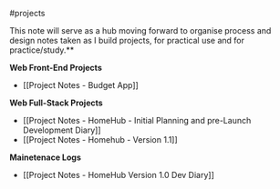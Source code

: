 #projects 

This note will serve as a hub moving forward to organise process and design notes taken as I build projects, for practical use and for practice/study.**

**Web Front-End Projects**
- [[Project Notes - Budget App]]

**Web Full-Stack Projects**
- [[Project Notes - HomeHub - Initial Planning and pre-Launch Development Diary]]
- [[Project Notes - Homehub - Version 1.1]]

**Mainetenace Logs**
- [[Project Notes - HomeHub Version 1.0 Dev Diary]]